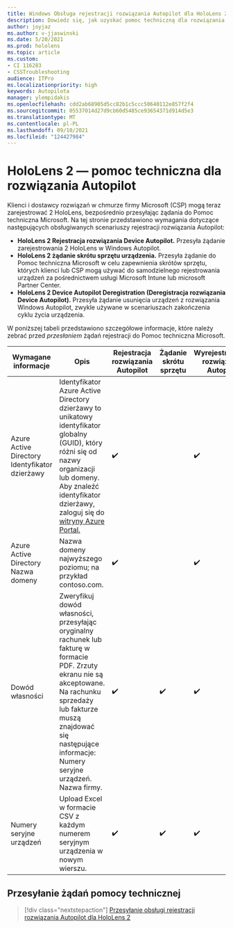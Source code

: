 ```yaml
---
title: Windows Obsługa rejestracji rozwiązania Autopilot dla HoloLens 2
description: Dowiedz się, jak uzyskać pomoc techniczną dla rozwiązania Autopilot na HoloLens 2.
author: joyjaz
ms.author: v-jjaswinski
ms.date: 5/20/2021
ms.prod: hololens
ms.topic: article
ms.custom:
- CI 116283
- CSSTroubleshooting
audience: ITPro
ms.localizationpriority: high
keywords: Autopilota
manager: ylempidakis
ms.openlocfilehash: cdd2ab68905d5cc82b1c5ccc50640112e857f2f4
ms.sourcegitcommit: 05537014d27d9cb60d5485ce93654371d914d5e3
ms.translationtype: MT
ms.contentlocale: pl-PL
ms.lasthandoff: 09/10/2021
ms.locfileid: "124427984"
---
```

# <a name="hololens-2-registration-support-for-autopilot"></a>HoloLens 2 — pomoc techniczna dla rozwiązania Autopilot

Klienci i dostawcy rozwiązań w chmurze firmy Microsoft (CSP) mogą teraz zarejestrować 2 HoloLens, bezpośrednio przesyłając żądania do Pomoc techniczna Microsoft. Na tej stronie przedstawiono wymagania dotyczące następujących obsługiwanych scenariuszy rejestracji rozwiązania Autopilot:

- **HoloLens 2 Rejestracja rozwiązania Device Autopilot.** Przesyła żądanie zarejestrowania 2 HoloLens w Windows Autopilot.
- **HoloLens 2 żądanie skrótu sprzętu urządzenia.** Przesyła żądanie do Pomoc techniczna Microsoft w celu zapewnienia skrótów sprzętu, których klienci lub CSP mogą używać do samodzielnego rejestrowania urządzeń za pośrednictwem usługi Microsoft Intune lub microsoft Partner Center.
- **HoloLens 2 Device Autopilot Deregistration (Deregistracja rozwiązania Device Autopilot).** Przesyła żądanie usunięcia urządzeń z rozwiązania Windows Autopilot, zwykle używane w scenariuszach zakończenia cyklu życia urządzenia.

W poniższej tabeli przedstawiono szczegółowe informacje, które należy zebrać przed *przesłaniem* żądań rejestracji do Pomoc techniczna Microsoft.

| Wymagane informacje | Opis | Rejestracja rozwiązania Autopilot  | Żądanie skrótu sprzętu | Wyrejestrowanie rozwiązania Autopilot |
------------|-------------------------------|--------------------------------------------------|------------------------------|--------------------------------|
|  Azure Active Directory Identyfikator dzierżawy    |    Identyfikator Azure Active Directory dzierżawy to unikatowy identyfikator globalny (GUID), który różni się od nazwy organizacji lub domeny.    Aby znaleźć identyfikator dzierżawy, zaloguj się do [witryny Azure Portal.](https://portal.azure.com/#blade/Microsoft_AAD_IAM/ActiveDirectoryMenuBlade/Properties)    |     ✔️                         |                              |                         ✔️                        |
|  Azure Active Directory Nazwa domeny    |   Nazwa domeny najwyższego poziomu; na przykład contoso.com.    |     ✔️                         |                              |                         ✔️                        |
|  Dowód własności    |   Zweryfikuj dowód własności, przesyłając oryginalny rachunek lub fakturę w formacie PDF. Zrzuty ekranu nie są akceptowane. Na rachunku sprzedaży lub fakturze muszą znajdować się następujące informacje: Numery seryjne urządzeń. Nazwa firmy.     |     ✔️                         |              ✔️                |                         ✔️                        |
|  Numery seryjne urządzeń    |   Upload Excel w formacie CSV z każdym numerem seryjnym urządzenia w nowym wierszu.     |     ✔️                         |              ✔️                |                         ✔️                        |

## <a name="submit-support-requests"></a>Przesyłanie żądań pomocy technicznej

> [!div class="nextstepaction"]
> [Przesyłanie obsługi rejestracji rozwiązania Autopilot dla HoloLens 2](https://prod.support.services.microsoft.com/supportrequestform/0d8bf192-cab7-6d39-143d-5a17840b9f5f)
